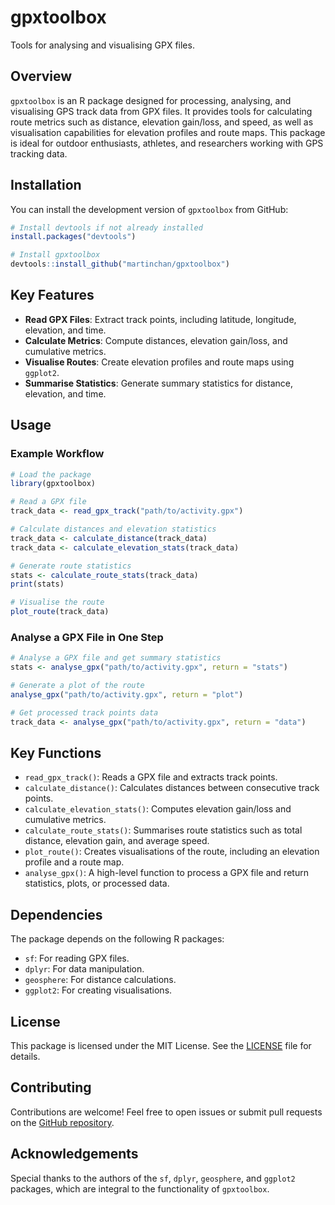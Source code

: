 # gpxtoolbox

Tools for analysing and visualising GPX files.

## Overview

`gpxtoolbox` is an R package designed for processing, analysing, and visualising GPS track data from GPX files. It provides tools for calculating route metrics such as distance, elevation gain/loss, and speed, as well as visualisation capabilities for elevation profiles and route maps. This package is ideal for outdoor enthusiasts, athletes, and researchers working with GPS tracking data.

## Installation

You can install the development version of `gpxtoolbox` from GitHub:

```r
# Install devtools if not already installed
install.packages("devtools")

# Install gpxtoolbox
devtools::install_github("martinchan/gpxtoolbox")
```

## Key Features

- **Read GPX Files**: Extract track points, including latitude, longitude, elevation, and time.
- **Calculate Metrics**: Compute distances, elevation gain/loss, and cumulative metrics.
- **Visualise Routes**: Create elevation profiles and route maps using `ggplot2`.
- **Summarise Statistics**: Generate summary statistics for distance, elevation, and time.

## Usage

### Example Workflow

```r
# Load the package
library(gpxtoolbox)

# Read a GPX file
track_data <- read_gpx_track("path/to/activity.gpx")

# Calculate distances and elevation statistics
track_data <- calculate_distance(track_data)
track_data <- calculate_elevation_stats(track_data)

# Generate route statistics
stats <- calculate_route_stats(track_data)
print(stats)

# Visualise the route
plot_route(track_data)
```

### Analyse a GPX File in One Step

```r
# Analyse a GPX file and get summary statistics
stats <- analyse_gpx("path/to/activity.gpx", return = "stats")

# Generate a plot of the route
analyse_gpx("path/to/activity.gpx", return = "plot")

# Get processed track points data
track_data <- analyse_gpx("path/to/activity.gpx", return = "data")
```

## Key Functions

- `read_gpx_track()`: Reads a GPX file and extracts track points.
- `calculate_distance()`: Calculates distances between consecutive track points.
- `calculate_elevation_stats()`: Computes elevation gain/loss and cumulative metrics.
- `calculate_route_stats()`: Summarises route statistics such as total distance, elevation gain, and average speed.
- `plot_route()`: Creates visualisations of the route, including an elevation profile and a route map.
- `analyse_gpx()`: A high-level function to process a GPX file and return statistics, plots, or processed data.

## Dependencies

The package depends on the following R packages:
- `sf`: For reading GPX files.
- `dplyr`: For data manipulation.
- `geosphere`: For distance calculations.
- `ggplot2`: For creating visualisations.

## License

This package is licensed under the MIT License. See the [LICENSE](LICENSE) file for details.

## Contributing

Contributions are welcome! Feel free to open issues or submit pull requests on the [GitHub repository](https://github.com/martinchan/gpxtoolbox).

## Acknowledgements

Special thanks to the authors of the `sf`, `dplyr`, `geosphere`, and `ggplot2` packages, which are integral to the functionality of `gpxtoolbox`.

